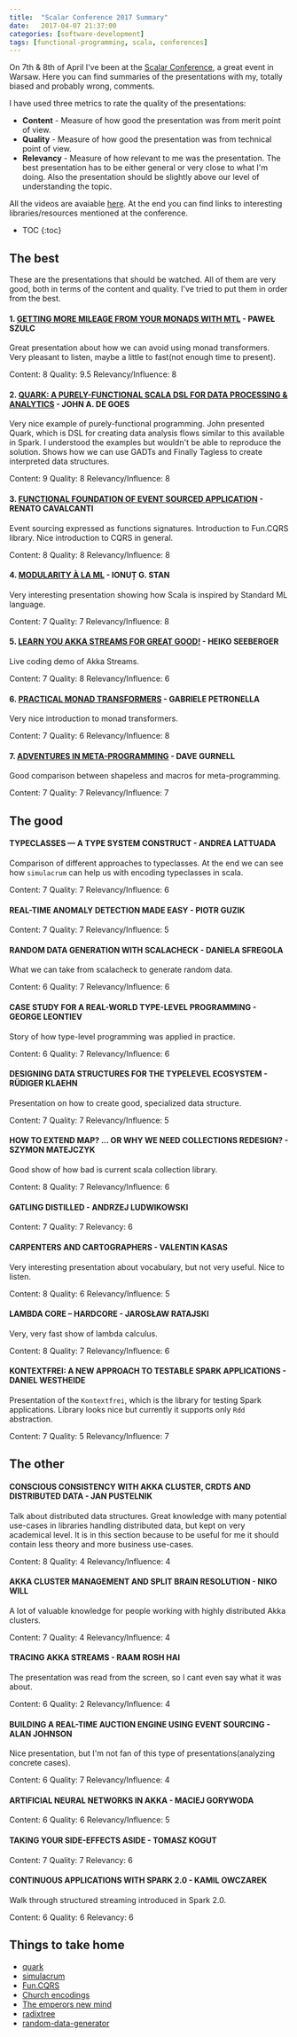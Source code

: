```yaml
---
title:  "Scalar Conference 2017 Summary"
date:   2017-04-07 21:37:00
categories: [software-development]
tags: [functional-programming, scala, conferences]
---
```


On 7th & 8th of April I've been at the [Scalar Conference](http://www.scalar-conf.com/), a great event in Warsaw. Here you can find summaries of the presentations with my, totally biased and probably wrong, comments.

I have used three metrics to rate the quality of the presentations:

- **Content** - Measure of how good the presentation was from merit point of view.
- **Quality** - Measure of how good the presentation was from technical point of view.
- **Relevancy** - Measure of how relevant to me was the presentation. The best presentation has to be either general or very close to what I'm doing. Also the presentation should be slightly above our level of understanding the topic.

All the videos are avaiable [here](https://www.youtube.com/playlist?list=PL8NC5lCgGs6Pd7RCawHK4XN0oq23oRe7U). At the end you can find links to interesting libraries/resources mentioned at the conference. 

* TOC
{:toc}


## The best
These are the presentations that should be watched. All of them are very good, both in terms of the content and quality. I've tried to put them in order from the best.

#### 1. [GETTING MORE MILEAGE FROM YOUR MONADS WITH MTL](https://www.youtube.com/watch?v=knK70T4X7YE&list=PL8NC5lCgGs6Pd7RCawHK4XN0oq23oRe7U&index=15) - PAWEŁ SZULC
Great presentation about how we can avoid using monad transformers. Very pleasant to listen, maybe a little to fast(not enough time to present).

Content: 8
Quality: 9.5
Relevancy/Influence: 8

#### 2. [QUARK: A PURELY-FUNCTIONAL SCALA DSL FOR DATA PROCESSING & ANALYTICS](https://www.youtube.com/watch?v=_-GD8VJW8jU&list=PL8NC5lCgGs6Pd7RCawHK4XN0oq23oRe7U&index=1) - JOHN A. DE GOES
Very nice example of purely-functional programming. John presented Quark, which is DSL for creating data analysis flows similar to this available in Spark. I understood the examples but wouldn't be able to reproduce the solution. Shows how we can use GADTs and Finally Tagless to create interpreted data structures.

Content: 9
Quality: 8
Relevancy/Influence: 8

#### 3. [FUNCTIONAL FOUNDATION OF EVENT SOURCED APPLICATION](https://www.youtube.com/watch?v=5t4u4LiJgUw&list=PL8NC5lCgGs6Pd7RCawHK4XN0oq23oRe7U&index=20) - RENATO CAVALCANTI 
Event sourcing expressed as functions signatures. Introduction to Fun.CQRS library. Nice introduction to CQRS in general.

Content: 8
Quality: 8
Relevancy/Influence: 8

#### 4. [MODULARITY À LA ML](https://www.youtube.com/watch?v=KB6sq-oOyqI&list=PL8NC5lCgGs6Pd7RCawHK4XN0oq23oRe7U&index=10) - IONUȚ G. STAN
Very interesting presentation showing how Scala is inspired by Standard ML language.

Content: 7
Quality: 7
Relevancy/Influence: 8

#### 5. [LEARN YOU AKKA STREAMS FOR GREAT GOOD!](https://www.youtube.com/watch?v=NeAqE5dWB3o&list=PL8NC5lCgGs6Pd7RCawHK4XN0oq23oRe7U&index=6) - HEIKO SEEBERGER
Live coding demo of Akka Streams. 

Content: 7
Quality: 8
Relevancy/Influence: 6

#### 6. [PRACTICAL MONAD TRANSFORMERS](https://www.youtube.com/watch?v=9wU7u8IG8Rk&list=PL8NC5lCgGs6Pd7RCawHK4XN0oq23oRe7U&index=4) - GABRIELE PETRONELLA
Very nice introduction to monad transformers.

Content: 7
Quality: 6
Relevancy/Influence: 8

#### 7. [ADVENTURES IN META-PROGRAMMING](https://www.youtube.com/watch?v=Jl5WZAZ--jw&list=PL8NC5lCgGs6Pd7RCawHK4XN0oq23oRe7U&index=3) - DAVE GURNELL 
Good comparison between shapeless and macros for meta-programming.

Content: 7
Quality: 7
Relevancy/Influence: 7

## The good

#### TYPECLASSES — A TYPE SYSTEM CONSTRUCT - ANDREA LATTUADA
Comparison of different approaches to typeclasses. At the end we can see how `simulacrum` can help us with encoding typeclasses in scala.

Content: 7
Quality: 7
Relevancy/Influence: 6

#### REAL-TIME ANOMALY DETECTION MADE EASY - PIOTR GUZIK
Content: 7
Quality: 7
Relevancy/Influence: 5

#### RANDOM DATA GENERATION WITH SCALACHECK - DANIELA SFREGOLA
What we can take from scalacheck to generate random data.

Content: 6
Quality: 7
Relevancy/Influence: 6

#### CASE STUDY FOR A REAL-WORLD TYPE-LEVEL PROGRAMMING - GEORGE LEONTIEV
Story of how type-level programming was applied in practice.

Content: 6
Quality: 7
Relevancy/Influence: 6

#### DESIGNING DATA STRUCTURES FOR THE TYPELEVEL ECOSYSTEM - RÜDIGER KLAEHN
Presentation on how to create good, specialized data structure.

Content: 7
Quality: 7
Relevancy/Influence: 5

#### HOW TO EXTEND MAP? ... OR WHY WE NEED COLLECTIONS REDESIGN? - SZYMON MATEJCZYK
Good show of how bad is current scala collection library. 

Content: 8
Quality: 7
Relevancy/Influence: 6

#### GATLING DISTILLED - ANDRZEJ LUDWIKOWSKI

Content: 7
Quality: 7
Relevancy: 6

#### CARPENTERS AND CARTOGRAPHERS - VALENTIN KASAS
Very interesting presentation about vocabulary, but not very useful. Nice to listen.

Content: 8
Quality: 6
Relevancy/Influence: 5

#### LAMBDA CORE – HARDCORE - JAROSŁAW RATAJSKI
Very, very fast show of lambda calculus.

Content: 8
Quality: 7
Relevancy/Influence: 6

#### KONTEXTFREI: A NEW APPROACH TO TESTABLE SPARK APPLICATIONS - DANIEL WESTHEIDE 
Presentation of the `Kontextfrei`, which is the library for testing Spark applications. Library looks nice but currently it supports only `Rdd` abstraction.

Content: 7
Quality: 5
Relevancy/Influence: 7


## The other

#### CONSCIOUS CONSISTENCY WITH AKKA CLUSTER, CRDTS AND DISTRIBUTED DATA - JAN PUSTELNIK 
Talk about distributed data structures. Great knowledge with many potential use-cases in libraries handling distributed data, but kept on very academical level. It is in this section because to be useful for me it should contain less theory and more business use-cases.

Content: 8
Quality: 4
Relevancy/Influence: 4

#### AKKA CLUSTER MANAGEMENT AND SPLIT BRAIN RESOLUTION - NIKO WILL 
A lot of valuable knowledge for people working with highly distributed Akka clusters.

Content: 7
Quality: 4
Relevancy/Influence: 4

#### TRACING AKKA STREAMS -  RAAM ROSH HAI
The presentation was read from the screen, so I cant even say what it was about.

Content: 6
Quality: 2
Relevancy/Influence: 4

#### BUILDING A REAL-TIME AUCTION ENGINE USING EVENT SOURCING - ALAN JOHNSON 
Nice presentation, but I'm not fan of this type of presentations(analyzing concrete cases).

Content: 6
Quality: 7
Relevancy/Influence: 4

#### ARTIFICIAL NEURAL NETWORKS IN AKKA - MACIEJ GORYWODA 

Content: 6
Quality: 6
Relevancy/Influence: 5

#### TAKING YOUR SIDE-EFFECTS ASIDE - TOMASZ KOGUT 

Content: 7
Quality: 7
Relevancy: 6

#### CONTINUOUS APPLICATIONS WITH SPARK 2.0 - KAMIL OWCZAREK
Walk through structured streaming introduced in Spark 2.0.

Content: 6
Quality: 6
Relevancy: 6 


## Things to take home
- [quark](https://github.com/quasar-analytics/quark)
- [simulacrum](https://github.com/mpilquist/simulacrum)
- [Fun.CQRS](https://github.com/strongtyped/fun-cqrs)
- [Church encodings](https://en.wikipedia.org/wiki/Church_encoding)
- [The emperors new mind](https://en.wikipedia.org/wiki/The_Emperor%27s_New_Mind)
- [radixtree](https://github.com/rklaehn/radixtree)
- [random-data-generator](https://github.com/DanielaSfregola/random-data-generator)
